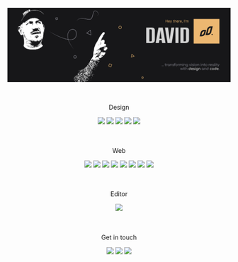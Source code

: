 ![](https://github.com/LoStisWorld/LoStisWorld/blob/main/headerpic2.jpg)

<br>

<p align="center">Design</p>

<div align="center">
    <img src="https://img.shields.io/badge/adobe%20illustrator-%23FF9A00.svg?style=for-the-badge&logo=adobe%20illustrator&logoColor=white">
    <img src="https://img.shields.io/badge/Adobe%20XD-470137?style=for-the-badge&logo=Adobe%20XD&logoColor=#FF61F6">
    <img src="https://img.shields.io/badge/affinityphoto-%237E4DD2.svg?style=for-the-badge&logo=affinity-photo&logoColor=white">
    <img src="https://img.shields.io/badge/affinity%20designer-%231B72BE.svg?style=for-the-badge&logo=affinity-designer&logoColor=white">
    <img src="https://img.shields.io/badge/figma-%23F24E1E.svg?style=for-the-badge&logo=figma&logoColor=white">
</div>

<br>
<br>

<p align="center">Web</p>

<div align="center">
    <img src="https://img.shields.io/badge/html5-%23E34F26.svg?style=for-the-badge&logo=html5&logoColor=white">
    <img src="https://img.shields.io/badge/css3-%231572B6.svg?style=for-the-badge&logo=css3&logoColor=white">
    <img src="https://img.shields.io/badge/SASS-hotpink.svg?style=for-the-badge&logo=SASS&logoColor=white">
    <img src="https://img.shields.io/badge/javascript-%23323330.svg?style=for-the-badge&logo=javascript&logoColor=%23F7DF1E">
    <img src="https://img.shields.io/badge/vuejs-%2335495e.svg?style=for-the-badge&logo=vuedotjs&logoColor=%234FC08D">
    <img src="https://img.shields.io/badge/typesctipt.svg?style=for-the-badge&logo=typesctipt&logoColor=blue">
    <img src="https://img.shields.io/badge/tailwindcss.svg?style=for-the-badge&logo=tailwindcss&logoColor=white">
    <img src="https://img.shields.io/badge/svelte-%23f1413d.svg?style=for-the-badge&logo=svelte&logoColor=white">
</div>

<br>
<br>

<p align="center">Editor</p>

<div align="center">
    <img src="https://img.shields.io/badge/Visual%20Studio%20Code-0078d7.svg?style=for-the-badge&logo=visual-studio-code&logoColor=white">
</div>
<br>
<br>

<div align="center">
    <p>Get in touch</p> 
<a href="https://discord.gg/4aPquYg" target="_blank"><img src="https://img.shields.io/badge/Discord-%237289DA.svg?style=for-the-badge&logo=discord&logoColor=white"></a>
<a href="https://codepen.io/LoSti" target="_blank"><img src="https://img.shields.io/badge/CodePen-white?style=for-the-badge&logo=codepen&logoColor=black"></a>
<a href="https://www.youtube.com/user/LoStisworldnet" target="_blank"><img src="https://img.shields.io/badge/YouTube-%23FF0000.svg?style=for-the-badge&logo=YouTube&logoColor=white"></a>
</div>
